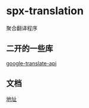 # spx-translation
聚合翻译程序

## 二开的一些库

[google-translate-api](https://github.com/matheuss/google-translate-api)

## 文档
[地址](https://mlmdflr.cc/ggdoc/)
